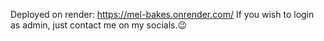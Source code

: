 Deployed on render: https://mel-bakes.onrender.com/
If you wish to login as admin, just contact me on my socials.😉
